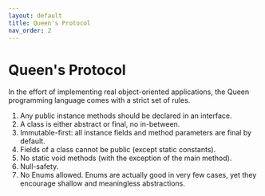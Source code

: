 ```yaml
---
layout: default
title: Queen's Protocol
nav_order: 2
---
```


# Queen's Protocol

In the effort of implementing real object-oriented applications, the Queen programming language comes with a strict set of rules.

1. Any public instance methods should be declared in an interface.
2. A class is either abstract or final, no in-between.
3. Immutable-first: all instance fields and method parameters are final by default.
4. Fields of a class cannot be public (except static constants).
5. No static void methods (with the exception of the main method).
6. Null-safety.
7. No Enums allowed. Enums are actually good in very few cases, yet they encourage shallow and meaningless abstractions.